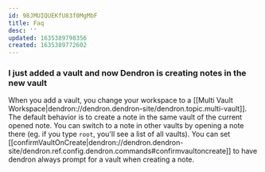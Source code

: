 ```yaml
---
id: 98JMUIQUEKfU83f0MgMbF
title: Faq
desc: ''
updated: 1635389798356
created: 1635389772602
---
```



### I just added a vault and now Dendron is creating notes in the new vault

When you add a vault, you change your workspace to a [[Multi Vault Workspace|dendron://dendron.dendron-site/dendron.topic.multi-vault]]. The default behavior is to create a note in the same vault of the current opened note. You can switch to a note in other vaults by opening a note there (eg. if you type `root`, you'll see a list of all vaults). You can set [[confirmVaultOnCreate|dendron://dendron.dendron-site/dendron.ref.config.dendron.commands#confirmvaultoncreate]] to have dendron always prompt for a vault when creating a note. 
